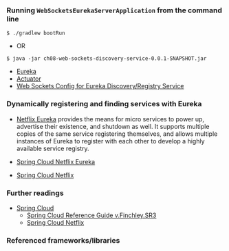 ### Running `WebSocketsEurekaServerApplication` from the command line
```
$ ./gradlew bootRun
```
 - OR
```
$ java -jar ch08-web-sockets-discovery-service-0.0.1-SNAPSHOT.jar
```

 - [Eureka](http://localhost:9070/)
 - [Actuator](http://localhost:9070/actuator)
 - [Web Sockets Config for Eureka Discovery/Registry Service](http://localhost:9078/discovery-service/default) 

### Dynamically registering and finding services with Eureka

 - [Netflix Eureka](https://github.com/Netflix/eureka) provides the means for micro services to power up,
   advertise their existence, and shutdown as well. It supports multiple copies of the same service
   registering themselves, and allows multiple instances of Eureka to register with each other to develop
   a highly available service registry.

 - [Spring Cloud Netflix Eureka](https://cloud.spring.io/spring-cloud-netflix/spring-cloud-netflix.html)

 - [Spring Cloud Netflix](https://cloud.spring.io/spring-cloud-netflix/single/spring-cloud-netflix.html)
 
### Further readings

 - [Spring Cloud](https://spring.io/projects/spring-cloud)
   - [Spring Cloud Reference Guide v.Finchley.SR3](https://cloud.spring.io/spring-cloud-static/Finchley.SR3/single/spring-cloud.html)
   - [Spring Cloud Netflix](https://cloud.spring.io/spring-cloud-netflix/spring-cloud-netflix.html)

### Referenced frameworks/libraries


















